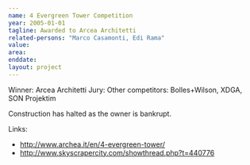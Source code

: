 ```yaml
---
name: 4 Evergreen Tower Competition
year: 2005-01-01
tagline: Awarded to Arcea Architetti
related-persons: "Marco Casamonti, Edi Rama"
value:
area:
enddate:
layout: project
---
```


Winner: Arcea Architetti
Jury:
Other competitors: Bolles+Wilson, XDGA, SON Projektim

Construction has halted as the owner is bankrupt.



Links:
* <http://www.archea.it/en/4-evergreen-tower/>
* <http://www.skyscrapercity.com/showthread.php?t=440776>
